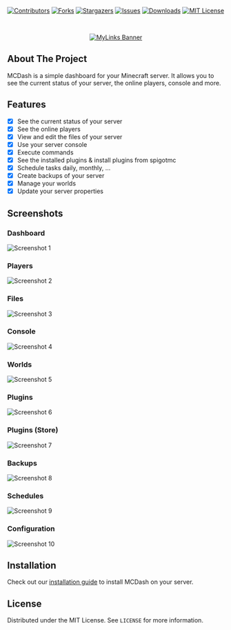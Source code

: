 [![Contributors][contributors-shield]][contributors-url]
[![Forks][forks-shield]][forks-url]
[![Stargazers][stars-shield]][stars-url]
[![Issues][issues-shield]][issues-url]
[![Downloads][downloads-shield]][downloads-url]
[![MIT License][license-shield]][license-url]

<br />
<p align="center">
  <a href="https://github.com/gnmyt/MCDash">
    <picture>
        <source media="(prefers-color-scheme: dark)" srcset="https://i.imgur.com/bxuP8yC.png">
        <img alt="MyLinks Banner" src="https://i.imgur.com/aTxlW0Q.png">
    </picture>
  </a>
</p>

## About The Project
MCDash is a simple dashboard for your Minecraft server. It allows you to see the current status of your server, the online players, console and more.

## Features
- [x] See the current status of your server
- [x] See the online players
- [x] View and edit the files of your server
- [x] Use your server console
- [x] Execute commands
- [x] See the installed plugins & install plugins from spigotmc
- [x] Schedule tasks daily, monthly, ...
- [x] Create backups of your server
- [x] Manage your worlds
- [x] Update your server properties

## Screenshots

### Dashboard
![Screenshot 1](https://i.imgur.com/PX1QGYw.png)

### Players
![Screenshot 2](https://i.imgur.com/Jpng0hy.png)

### Files
![Screenshot 3](https://i.imgur.com/Lno1Wl5.png)

### Console
![Screenshot 4](https://i.imgur.com/WgBcrbr.png)

### Worlds
![Screenshot 5](https://i.imgur.com/uSsnbiV.png)

### Plugins
![Screenshot 6](https://i.imgur.com/8w2Vuep.png)

### Plugins (Store)
![Screenshot 7](https://i.imgur.com/Wm8WOxJ.png)

### Backups
![Screenshot 8](https://i.imgur.com/hWFxTlF.png)

### Schedules
![Screenshot 9](https://i.imgur.com/SbhZJdc.png)

### Configuration
![Screenshot 10](https://i.imgur.com/Q58pZAT.png)

## Installation
Check out our [installation guide](https://mcdash.gnm.dev/docs/intro/) to install MCDash on your server.

## License
Distributed under the MIT License. See `LICENSE` for more information.

[contributors-shield]: https://img.shields.io/github/contributors/gnmyt/MCDash.svg?style=for-the-badge
[contributors-url]: https://github.com/gnmyt/MCDash/graphs/contributors
[forks-shield]: https://img.shields.io/github/forks/gnmyt/MCDash.svg?style=for-the-badge
[forks-url]: https://github.com/gnmyt/MCDash/network/members
[stars-shield]: https://img.shields.io/github/stars/gnmyt/MCDash.svg?style=for-the-badge
[stars-url]: https://github.com/gnmyt/MCDash/stargazers
[issues-shield]: https://img.shields.io/github/issues/gnmyt/MCDash.svg?style=for-the-badge
[issues-url]: https://github.com/gnmyt/MCDash/issues
[license-shield]: https://img.shields.io/github/license/gnmyt/MCDash.svg?style=for-the-badge
[license-url]: https://github.com/gnmyt/MCDash/blob/master/LICENSE.txt
[downloads-shield]: https://img.shields.io/github/downloads/gnmyt/MCDash/total?style=for-the-badge
[downloads-url]: https://github.com/gnmyt/MCDash/releases/latest
